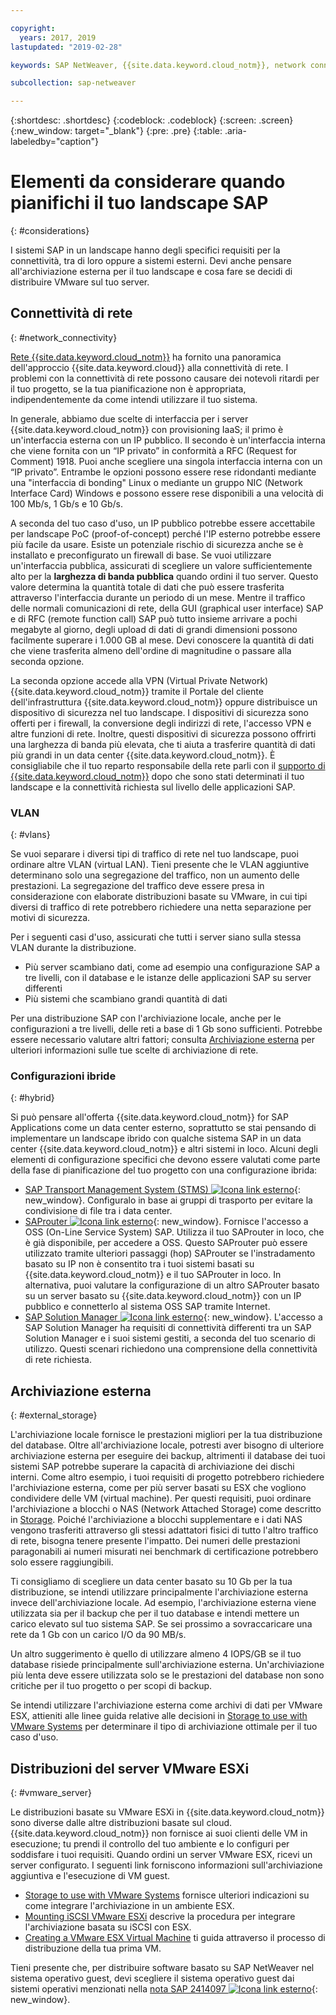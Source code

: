 ```yaml
---

copyright:
  years: 2017, 2019
lastupdated: "2019-02-28"

keywords: SAP NetWeaver, {{site.data.keyword.cloud_notm}}, network connectivity, VLANs, hybrid, STMS, SAProuter, SAP Solution Manager, SAP certified, database

subcollection: sap-netweaver

---
```


{:shortdesc: .shortdesc}
{:codeblock: .codeblock}
{:screen: .screen}
{:new_window: target="_blank"}
{:pre: .pre}
{:table: .aria-labeledby="caption"}

# Elementi da considerare quando pianifichi il tuo landscape SAP
{: #considerations}

I sistemi SAP in un landscape hanno degli specifici requisiti per la connettività, tra di loro oppure a sistemi esterni. Devi anche pensare all'archiviazione esterna per il tuo landscape e cosa fare se decidi di distribuire VMware sul tuo server.

## Connettività di rete
{: #network_connectivity}

[Rete {{site.data.keyword.cloud_notm}}](/docs/infrastructure/sap-netweaver?topic=sap-netweaver-ibm_cloud_network#ibm_cloud_network) ha fornito una panoramica dell'approccio {{site.data.keyword.cloud}} alla connettività di rete. I problemi con la connettività di rete possono causare dei notevoli ritardi per il tuo progetto, se la tua pianificazione non è appropriata, indipendentemente da come intendi utilizzare il tuo sistema.

In generale, abbiamo due scelte di interfaccia per i server {{site.data.keyword.cloud_notm}} con provisioning IaaS; il primo è un'interfaccia esterna con un IP pubblico. Il secondo è un'interfaccia interna che viene fornita con un “IP privato” in conformità a RFC (Request for Comment) 1918. Puoi anche scegliere una singola interfaccia interna con un “IP privato”. Entrambe le opzioni possono essere rese ridondanti mediante una "interfaccia di bonding" Linux o mediante un gruppo NIC (Network Interface Card) Windows e possono essere rese disponibili a una velocità di 100 Mb/s, 1 Gb/s e 10 Gb/s.

A seconda del tuo caso d'uso, un IP pubblico potrebbe essere accettabile per landscape PoC (proof-of-concept) perché l'IP esterno potrebbe essere più facile da usare. Esiste un potenziale rischio di sicurezza anche se è installato e preconfigurato un firewall di base. Se vuoi utilizzare un'interfaccia pubblica, assicurati di scegliere un valore sufficientemente alto per la **larghezza di banda pubblica** quando ordini il tuo server. Questo valore determina la quantità totale di dati che può essere trasferita attraverso l'interfaccia durante un periodo di un mese. Mentre il traffico delle normali comunicazioni di rete, della GUI (graphical user interface) SAP e di RFC (remote function call) SAP può tutto insieme arrivare a pochi megabyte al giorno, degli upload di dati di grandi dimensioni possono facilmente superare i 1.000 GB al mese. Devi conoscere la quantità di dati che viene trasferita almeno dell'ordine di magnitudine o passare alla seconda opzione.

La seconda opzione accede alla VPN (Virtual Private Network) {{site.data.keyword.cloud_notm}} tramite il Portale del cliente dell'infrastruttura {{site.data.keyword.cloud_notm}} oppure distribuisce un dispositivo di sicurezza nel tuo landscape. I dispositivi di sicurezza sono offerti per i firewall, la conversione degli indirizzi di rete, l'accesso VPN e altre funzioni di rete. Inoltre, questi dispositivi di sicurezza possono offrirti una larghezza di banda più elevata, che ti aiuta a trasferire quantità di dati più grandi in un data center {{site.data.keyword.cloud_notm}}. È consigliabile che il tuo reparto responsabile della rete parli con il [supporto di {{site.data.keyword.cloud_notm}}](/docs/get-support?topic=get-support-getting-customer-support#getting-customer-support) dopo che sono stati determinati il tuo landscape e la connettività richiesta sul livello delle applicazioni SAP.

### VLAN
{: #vlans}

Se vuoi separare i diversi tipi di traffico di rete nel tuo landscape, puoi ordinare altre VLAN (virtual LAN). Tieni presente che le VLAN aggiuntive determinano solo una segregazione del traffico, non un aumento delle prestazioni. La segregazione del traffico deve essere presa in considerazione con elaborate distribuzioni basate su VMware, in cui tipi diversi di traffico di rete potrebbero richiedere una netta separazione per motivi di sicurezza.

Per i seguenti casi d'uso, assicurati che tutti i server siano sulla stessa VLAN durante la distribuzione.
  *	Più server scambiano dati, come ad esempio una configurazione SAP a tre livelli, con il database e le istanze delle applicazioni SAP su server differenti
  *	Più sistemi che scambiano grandi quantità di dati

Per una distribuzione SAP con l'archiviazione locale, anche per le configurazioni a tre livelli, delle reti a base di 1 Gb sono sufficienti. Potrebbe essere necessario valutare altri fattori; consulta [Archiviazione esterna](/docs/infrastructure/sap-netweaver?topic=sap-netweaver-considerations#considerations#external_storage) per ulteriori informazioni sulle tue scelte di archiviazione di rete.

### Configurazioni ibride
{: #hybrid}

Si può pensare all'offerta {{site.data.keyword.cloud_notm}} for SAP Applications come un data center esterno, soprattutto se stai pensando di implementare un landscape ibrido con qualche sistema SAP in un data center {{site.data.keyword.cloud_notm}} e altri sistemi in loco. Alcuni degli elementi di configurazione specifici che devono essere valutati come parte della fase di pianificazione del tuo progetto con una configurazione ibrida:

  *	[SAP Transport Management System (STMS) ![Icona link esterno](../../icons/launch-glyph.svg "Icona link esterno")](https://www.sap.com/products/transportation-logistics.html){: new_window}. Configuralo in base ai gruppi di trasporto per evitare la condivisione di file tra i data center.
  *	[SAProuter ![Icona link esterno](../../icons/launch-glyph.svg "Icona link esterno")](https://support.sap.com/en/tools/connectivity-tools/saprouter.html){: new_window}. Fornisce l'accesso a OSS (On-Line Service System) SAP. Utilizza il tuo SAProuter in loco, che è già disponibile, per accedere a OSS. Questo SAProuter può essere utilizzato tramite ulteriori passaggi (hop) SAProuter se l'instradamento basato su IP non è consentito tra i tuoi sistemi basati su {{site.data.keyword.cloud_notm}} e il tuo SAProuter in loco. In alternativa, puoi valutare la configurazione di un altro SAProuter basato su un server basato su {{site.data.keyword.cloud_notm}} con un IP pubblico e connetterlo al sistema OSS SAP tramite Internet.
  *	[SAP Solution Manager ![Icona link esterno](../../icons/launch-glyph.svg "Icona link esterno")](https://support.sap.com/en/solution-manager.html){: new_window}. L'accesso a SAP Solution Manager ha requisiti di connettività differenti tra un SAP Solution Manager e i suoi sistemi gestiti, a seconda del tuo scenario di utilizzo. Questi scenari richiedono una comprensione della connettività di rete richiesta.  

## Archiviazione esterna
{: #external_storage}

L'archiviazione locale fornisce le prestazioni migliori per la tua distribuzione del database. Oltre all'archiviazione locale, potresti aver bisogno di ulteriore archiviazione esterna per eseguire dei backup, altrimenti il database dei tuoi sistemi SAP potrebbe superare la capacità di archiviazione dei dischi interni. Come altro esempio, i tuoi requisiti di progetto potrebbero richiedere l'archiviazione esterna, come per più server basati su ESX che vogliono condividere delle VM (virtual machine). Per questi requisiti, puoi ordinare l'archiviazione a blocchi o NAS (Network Attached Storage) come descritto in [Storage](/docs/infrastructure/sap-netweaver?topic=sap-netweaver-storage#storage). Poiché l'archiviazione a blocchi supplementare e i dati NAS vengono trasferiti attraverso gli stessi adattatori fisici di tutto l'altro traffico di rete, bisogna tenere presente l'impatto. Dei numeri delle prestazioni paragonabili ai numeri misurati nei benchmark di certificazione potrebbero solo essere raggiungibili.

Ti consigliamo di scegliere un data center basato su 10 Gb per la tua distribuzione, se intendi utilizzare principalmente l'archiviazione esterna invece dell'archiviazione locale. Ad esempio, l'archiviazione esterna viene utilizzata sia per il backup che per il tuo database e intendi mettere un carico elevato sul tuo sistema SAP. Se sei prossimo a sovraccaricare una rete da 1 Gb con un carico I/O da 90 MB/s.

Un altro suggerimento è quello di utilizzare almeno 4 IOPS/GB se il tuo database risiede principalmente sull'archiviazione esterna. Un'archiviazione più lenta deve essere utilizzata solo se le prestazioni del database non sono critiche per il tuo progetto o per scopi di backup.

Se intendi utilizzare l'archiviazione esterna come archivi di dati per VMware ESX, attieniti alle linee guida relative alle decisioni in [Storage to use with VMware Systems](/docs/infrastructure/vmware?topic=VMware-storage-to-use-with-vmware-systems#storage-to-use-with-vmware-systems) per determinare il tipo di archiviazione ottimale per il tuo caso d'uso.

## Distribuzioni del server VMware ESXi
{: #vmware_server}

Le distribuzioni basate su VMware ESXi in {{site.data.keyword.cloud_notm}} sono diverse dalle altre distribuzioni basate sul cloud. {{site.data.keyword.cloud_notm}} non fornisce ai suoi clienti delle VM in esecuzione; tu prendi il controllo del tuo ambiente e lo configuri per soddisfare i tuoi requisiti. Quando ordini un server VMware ESX, ricevi un server configurato. I seguenti link forniscono informazioni sull'archiviazione aggiuntiva e l'esecuzione di VM guest.

  *	[Storage to use with VMware Systems](/docs/infrastructure/vmware?topic=VMware-storage-to-use-with-vmware-systems#storage-to-use-with-vmware-systems) fornisce ulteriori indicazioni su come integrare l'archiviazione in un ambiente ESX.
  * [Mounting iSCSI VMware ESXi](/docs/infrastructure/vmware?topic=VMware-mounting-iscsi-vmware-esxi#mounting-iscsi-vmware-esxi) descrive la procedura per integrare l'archiviazione basata su iSCSI con ESX.
  * [Creating a VMware ESX Virtual Machine](/docs/infrastructure/vmware?topic=VMware-creating-a-vmware-esx-virtual-machine#creating-a-vmware-esx-virtual-machine) ti guida attraverso il processo di distribuzione della tua prima VM.

Tieni presente che, per distribuire software basato su SAP NetWeaver nel sistema operativo guest, devi scegliere il sistema operativo guest dai sistemi operativi menzionati nella [nota SAP 2414097 ![Icona link esterno](../../icons/launch-glyph.svg "Icona link esterno")](https://launchpad.support.sap.com/#/notes/2414097){: new_window}.
